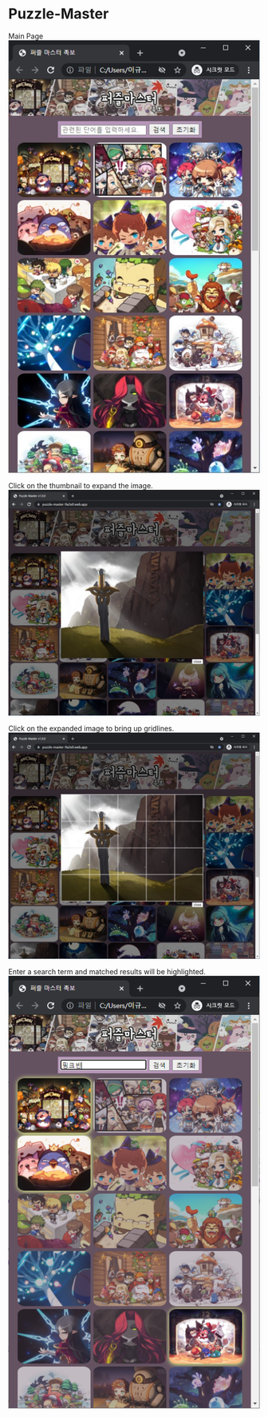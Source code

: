 # Puzzle-Master
Main Page
![Main](/doc/mini.jpg)  

Click on the thumbnail to expand the image.
![imgPop](/doc/imgPop.jpg)

Click on the expanded image to bring up gridlines.
![imgGrid](/doc/imgGrid.jpg)

Enter a search term and matched results will be highlighted.
![searched](/doc/searched.png)
